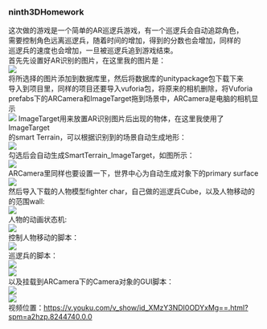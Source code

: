 ### ninth3DHomework
这次做的游戏是一个简单的AR巡逻兵游戏，有一个巡逻兵会自动追踪角色，<br>
需要控制角色远离巡逻兵，随着时间的增加，得到的分数也会增加，同样的<br>
巡逻兵的速度也会增加，一旦被巡逻兵追到游戏结束。<br>
首先先设置好AR识别的图片，在这里我的图片是：<br>
![](https://github.com/flashowner/ninth3DHomework/blob/master/%E6%88%AA%E5%9B%BE/%E6%8D%95%E8%8E%B7.PNG)<br>
将所选择的图片添加到数据库里，然后将数据库的unitypackage包下载下来<br>
导入到项目里，同样的项目还要导入vuforia包，将原来的相机删除，将Vuforia<br>
prefabs下的ARCamera和ImageTarget拖到场景中，ARCamera是电脑的相机显示<br>
![](https://github.com/flashowner/ninth3DHomework/blob/master/%E6%88%AA%E5%9B%BE/%E6%8D%95%E8%8E%B71.PNG)
ImageTarget用来放置AR识别图片后出现的物体，在这里我使用了ImageTarget<br>
的smart Terrain，可以根据识别到的场景自动生成地形：<br>
![](https://github.com/flashowner/ninth3DHomework/blob/master/%E6%88%AA%E5%9B%BE/%E6%8D%95%E8%8E%B72.PNG)<br>
勾选后会自动生成SmartTerrain_ImageTarget，如图所示：<br>
![](https://github.com/flashowner/ninth3DHomework/blob/master/%E6%88%AA%E5%9B%BE/%E6%8D%95%E8%8E%B73.PNG)<br>
ARCamera里同样也要设置一下，世界中心为自动生成对象下的primary surface<br>
![](https://github.com/flashowner/ninth3DHomework/blob/master/%E6%88%AA%E5%9B%BE/%E6%8D%95%E8%8E%B74.PNG)<br>
然后导入下载的人物模型fighter char，自己做的巡逻兵Cube，以及人物移动的<br>
的范围wall:<br>
![](https://github.com/flashowner/ninth3DHomework/blob/master/%E6%88%AA%E5%9B%BE/%E6%8D%95%E8%8E%B75.PNG)<br>
人物的动画状态机:<br>
![](https://github.com/flashowner/ninth3DHomework/blob/master/%E6%88%AA%E5%9B%BE/%E6%8D%95%E8%8E%B76.PNG)<br>
控制人物移动的脚本：<br>
![](https://github.com/flashowner/ninth3DHomework/blob/master/%E6%88%AA%E5%9B%BE/%E6%8D%95%E8%8E%B77.PNG)<br>
巡逻兵的脚本：<br>
![](https://github.com/flashowner/ninth3DHomework/blob/master/%E6%88%AA%E5%9B%BE/%E6%8D%95%E8%8E%B78.PNG)<br>
![](https://github.com/flashowner/ninth3DHomework/blob/master/%E6%88%AA%E5%9B%BE/%E6%8D%95%E8%8E%B79.PNG)<br>
以及挂载到ARCamera下的Camera对象的GUI脚本：<br>
![](https://github.com/flashowner/ninth3DHomework/blob/master/%E6%88%AA%E5%9B%BE/%E6%8D%95%E8%8E%B710.PNG)<br>
![](https://github.com/flashowner/ninth3DHomework/blob/master/%E6%88%AA%E5%9B%BE/%E6%8D%95%E8%8E%B711.PNG)<br>
视频位置：https://v.youku.com/v_show/id_XMzY3NDI0ODYxMg==.html?spm=a2hzp.8244740.0.0
